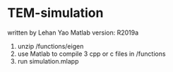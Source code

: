 # TEM-simulation
written by Lehan Yao
Matlab version: R2019a
1. unzip /functions/eigen
2. use Matlab to compile 3 cpp or c files in /functions
3. run simulation.mlapp
